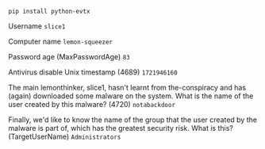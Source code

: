 ```
pip install python-evtx
```

Username
`slice1`

Computer name
`lemon-squeezer`

Password age (MaxPasswordAge)
`83`

Antivirus disable Unix timestamp (4689)
`1721946160`

The main lemonthinker, slice1, hasn't learnt from the-conspiracy 
and has (again) downloaded some malware on the system. 
What is the name of the user created by this malware? (4720)
`notabackdoor`

Finally, we'd like to know the name of the group that the user created 
by the malware is part of, which has the greatest security risk. What is this? (TargetUserName)
`Administrators`